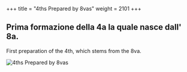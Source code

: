 +++
title = "4ths Prepared by 8vas"
weight = 2101
+++

## Prima formazione della 4a la quale nasce dall' 8a.

First preparation of the 4th, which stems from the 8va.

![4ths Prepared by 8vas](/img/01DurReg.jpg)
